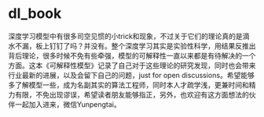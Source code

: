# dl_book
深度学习模型中有很多司空见惯的小trick和现象，不过关于它们的理论真的是滴水不漏，板上钉钉了吗？并没有。整个深度学习其实是实验性科学，用结果反推出背后理论，很多时候不免有些牵强，模型的可解释性一直以来都是有待解决的一个方面。这本《可解释性模型》记录了自己对于这些理论的研究发现，同时也会带来行业最新的进展，以及会留下自己的问题，just for open discussions。希望能够多了解模型一些，成为名副其实的算法工程师，同时本人才疏学浅，更兼时间和精力有限，不免出现谬误，希望读者朋友能够指正，另外，也欢迎有这方面想法的伙伴一起加入进来，微信Yunpengtai。
